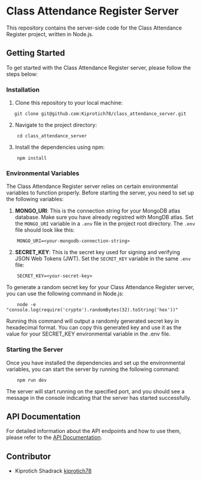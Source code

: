 # Class Attendance Register Server

This repository contains the server-side code for the Class Attendance Register project, written in Node.js.

## Getting Started

To get started with the Class Attendance Register server, please follow the steps below:

### Installation

1. Clone this repository to your local machine:
```shell
   git clone git@github.com:Kiprotich78/class_attendance_server.git
```
2. Navigate to the project directory:
```shell
    cd class_attendance_server
```
3. Install the dependencies using npm:
```shell
    npm install
```

### Environmental Variables

The Class Attendance Register server relies on certain environmental variables to function properly. Before starting the server, you need to set up the following variables:

1. **MONGO_URI**: This is the connection string for your MongoDB atlas database. Make sure you have already registred with MongDB atlas. Set the `MONGO_URI` variable in a `.env` file in the project root directory. The `.env` file should look like this:
```shell
    MONGO_URI=<your-mongodb-connection-string>
```

2. **SECRET_KEY**: This is the secret key used for signing and verifying JSON Web Tokens (JWT). Set the `SECRET_KEY` variable in the same `.env` file:
```shell
    SECRET_KEY=<your-secret-key>
```

To generate a random secret key for your Class Attendance Register server, you can use the following command in Node.js:
```shell
    node -e "console.log(require('crypto').randomBytes(32).toString('hex'))"
```
Running this command will output a randomly generated secret key in hexadecimal format. You can copy this generated key and use it as the value for your SECRET_KEY environmental variable in the .env file.


### Starting the Server

Once you have installed the dependencies and set up the environmental variables, you can start the server by running the following command:
```shell
    npm run dev
```

The server will start running on the specified port, and you should see a message in the console indicating that the server has started successfully.


## API Documentation

For detailed information about the API endpoints and how to use them, please refer to the [API Documentation](apiDocumentation.md).

## Contributor

- Kiprotich Shadrack [kiprotich78](https://github.com/kiprotich78)
